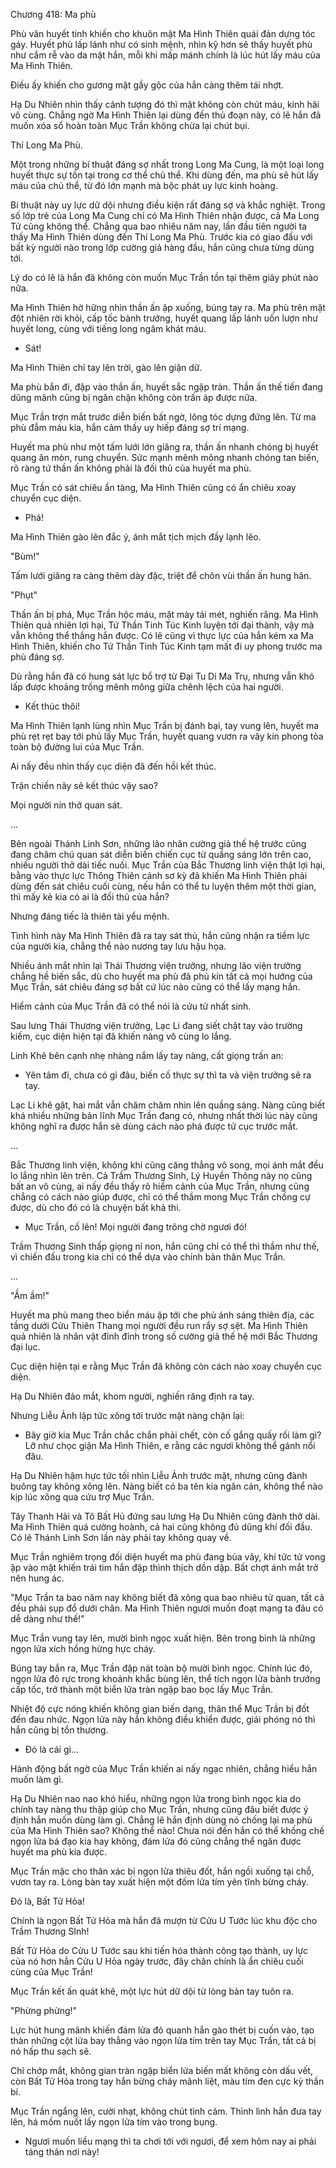 




Chương 418: Ma phù


Phù văn huyết tinh khiến cho khuôn mặt Ma Hình Thiên quái đản dựng tóc gáy. Huyết phù lấp lánh như có sinh mệnh, nhìn kỹ hơn sẽ thấy huyết phù như cắm rễ vào da mặt hắn, mỗi khi mấp mánh chính là lúc hút lấy máu của Ma Hình Thiên.

Điều ấy khiến cho gương mặt gầy gộc của hắn càng thêm tái nhợt.

Hạ Du Nhiên nhìn thấy cảnh tượng đó thì mặt không còn chút máu, kinh hãi vô cùng. Chẳng ngờ Ma Hình Thiên lại dùng đến thủ đoạn này, có lẽ hắn đã muốn xóa sổ hoàn toàn Mục Trần không chừa lại chút bụi.

Thí Long Ma Phù.

Một trong những bí thuật đáng sợ nhất trong Long Ma Cung, là một loại long huyết thực sự tồn tại trong cơ thể chủ thể. Khi dùng đến, ma phù sẽ hút lấy máu của chủ thể, từ đó lớn mạnh mà bộc phát uy lực kinh hoàng.

Bí thuật này uy lực dữ dội nhưng điều kiện rất đáng sợ và khắc nghiệt. Trong số lớp trẻ của Long Ma Cung chỉ có Ma Hình Thiên nhận được, cả Ma Long Tử cũng không thể. Chẳng qua bao nhiêu năm nay, lần đầu tiên người ta thấy Ma Hình Thiên dùng đến Thí Long Ma Phù. Trước kia có giao đấu với bất kỳ người nào trong lớp cường giả hàng đầu, hắn cũng chưa từng dùng tới.

Lý do có lẽ là hắn đã không còn muốn Mục Trần tồn tại thêm giây phút nào nữa.

Ma Hình Thiên hờ hững nhìn thần ấn ập xuống, búng tay ra. Ma phù trên mặt đột nhiên rời khỏi, cấp tốc bành trướng, huyết quang lấp lánh uốn lượn như huyết long, cùng với tiếng long ngâm khát máu.

- Sát!

Ma Hình Thiên chỉ tay lên trời, gào lên giận dữ.

Ma phù bắn đi, đập vào thần ấn, huyết sắc ngập tràn. Thần ấn thế tiến đang dũng mãnh cũng bị ngăn chặn không còn trấn áp được nữa.

Mục Trần trợn mắt trước diễn biến bất ngờ, lông tóc dựng đứng lên. Từ ma phù đẫm máu kia, hắn cảm thấy uy hiếp đáng sợ trí mạng.

Huyết ma phù như một tấm lưới lớn giăng ra, thần ấn nhanh chóng bị huyết quang ăn mòn, rung chuyển. Sức mạnh mênh mông nhanh chóng tan biến, rõ ràng tứ thần ấn không phải là đối thủ của huyết ma phù.

Mục Trần có sát chiêu ẩn tàng, Ma Hình Thiên cũng có ẩn chiêu xoay chuyển cục diện.

- Phá!

Ma Hình Thiên gào lên đắc ý, ánh mắt tịch mịch đầy lạnh lẽo.

"Bùm!"

Tấm lưới giăng ra càng thêm dày đặc, triệt để chôn vùi thần ấn hung hãn.

"Phụt"

Thần ấn bị phá, Mục Trần hộc máu, mặt mày tái mét, nghiến răng. Ma Hình Thiên quả nhiên lợi hại, Tứ Thần Tinh Túc Kinh luyện tới đại thành, vậy mà vẫn không thể thắng hắn được. Có lẽ cũng vì thực lực của hắn kém xa Ma Hình Thiên, khiến cho Tứ Thần Tinh Túc Kinh tạm mất đi uy phong trước ma phù đáng sợ.

Dù rằng hắn đã có hung sát lực bổ trợ từ Đại Tu Di Ma Trụ, nhưng vẫn khó lấp được khoảng trống mênh mông giữa chênh lệch của hai người.

- Kết thúc thôi!

Ma Hình Thiên lạnh lùng nhìn Mục Trần bị đánh bại, tay vung lên, huyết ma phù rẹt rẹt bay tới phủ lấy Mục Trần, huyết quang vươn ra vây kín phong tỏa toàn bộ đường lui của Mục Trần.

Ai nấy đều nhìn thấy cục diện đã đến hồi kết thúc.

Trận chiến nãy sẽ kết thúc vậy sao?

Mọi người nín thở quan sát.

...

Bên ngoài Thánh Linh Sơn, những lão nhân cường giả thế hệ trước cũng đang chăm chú quan sát diễn biến chiến cục từ quầng sáng lớn trên cao, nhiều người thở dài tiếc nuối. Mục Trần của Bắc Thương linh viện thật lợi hại, bằng vào thực lực Thông Thiên cảnh sơ kỳ đã khiến Ma Hình Thiên phải dùng đến sát chiêu cuối cùng, nếu hắn có thể tu luyện thêm một thời gian, thì mấy kẻ kia có ai là đối thủ của hắn?

Nhưng đáng tiếc là thiên tài yểu mệnh.

Tình hình này Ma Hình Thiên đã ra tay sát thủ, hắn cũng nhận ra tiềm lực của người kia, chẳng thể nào nương tay lưu hậu họa.

Nhiều ánh mắt nhìn lại Thái Thương viện trưởng, nhưng lão viện trưởng chẳng hề biến sắc, dù cho huyết ma phù đã phủ kín tất cả mọi hướng của Mục Trần, sát chiêu đáng sợ bất cứ lúc nào cũng có thể lấy mạng hắn.

Hiểm cảnh của Mục Trần đã có thể nói là cửu tử nhất sinh.

Sau lưng Thái Thương viện trưởng, Lạc Li đang siết chặt tay vào trường kiếm, cục diện hiện tại đã khiến nàng vô cùng lo lắng.

Linh Khê bên cạnh nhẹ nhàng nắm lấy tay nàng, cất giọng trấn an:

- Yên tâm đi, chưa có gì đâu, biến cố thực sự thì ta và viện trưởng sẽ ra tay.

Lạc Li khẽ gật, hai mắt vẫn chăm chăm nhìn lên quầng sáng. Nàng cũng biết khá nhiều những bản lĩnh Mục Trần đang có, nhưng nhất thời lúc này cũng không nghĩ ra được hắn sẽ dùng cách nào phá được tử cục trước mắt.

...

Bắc Thương linh viện, không khí cũng căng thẳng vô song, mọi ánh mắt đều lo lắng nhìn lên trên. Cả Trầm Thương Sinh, Lý Huyền Thông này nọ cũng bất an vô cùng, ai nấy đều thấy rõ hiểm cảnh của Mục Trần, nhưng cũng chẳng có cách nào giúp được, chỉ có thể thầm mong Mục Trần chống cự được, dù cho đó có là chuyện bất khả thi.

- Mục Trần, cố lên! Mọi người đang trông chờ ngươi đó!

Trầm Thương Sinh thấp giọng nỉ non, hắn cũng chỉ có thể thì thầm như thế, vì chiến đấu trong kia chỉ có thể dựa vào chính bản thân Mục Trần.

...

"Ầm ầm!"

Huyết ma phù mang theo biển máu ập tới che phủ ánh sáng thiên địa, các tầng dưới Cửu Thiên Thang mọi người đều run rẩy sợ sệt. Ma Hình Thiên quả nhiên là nhân vật đỉnh đỉnh trong số cường giả thế hệ mới Bắc Thương đại lục.

Cục diện hiện tại e rằng Mục Trần đã không còn cách nào xoay chuyển cục diện.

Hạ Du Nhiên đảo mắt, khom người, nghiến răng định ra tay.

Nhưng Liễu Ảnh lập tức xông tới trước mặt nàng chặn lại:

- Bây giờ kia Mục Trần chắc chắn phải chết, còn cố gắng quấy rối làm gì? Lỡ như chọc giận Ma Hình Thiên, e rằng các ngươi không thể gánh nổi đâu.

Hạ Du Nhiên hậm hực tức tối nhìn Liễu Ảnh trước mặt, nhưng cũng đành buông tay không xông lên. Nàng biết có ba tên kia ngăn cản, không thể nào kịp lúc xông qua cứu trợ Mục Trần.

Tây Thanh Hải và Tô Bất Hủ đứng sau lưng Hạ Du Nhiên cũng đành thở dài. Ma Hình Thiên quá cường hoành, cả hai cũng không đủ dũng khí đối đầu. Có lẽ Thánh Linh Sơn lần này phải tay không quay về.

Mục Trần nghiêm trọng đối diện huyết ma phù đang bủa vây, khí tức tử vong ập vào mặt khiến trái tim hắn đập thình thịch dồn dập. Bất chợt ánh mắt trở nên hung ác.

"Mục Trần ta bao năm nay không biết đã xông qua bao nhiêu tử quan, tất cả đều phải sụp đổ dưới chân. Ma Hình Thiên ngươi muốn đoạt mạng ta đâu có dễ dàng như thế!"

Mục Trần vung tay lên, mười bình ngọc xuất hiện. Bên trong bình là những ngọn lửa xích hồng hừng hực cháy.

Búng tay bắn ra, Mục Trần đập nát toàn bộ mười bình ngọc. Chính lúc đó, ngọn lửa đỏ rực trong khoảnh khắc bùng lên, thể tích ngọn lửa bành trướng cấp tốc, trở thành một biển lửa tràn ngập bao bọc lấy Mục Trần.

Nhiệt độ cực nóng khiến không gian biến dạng, thân thể Mục Trần bị đốt đến đau nhức. Ngọn lửa này hắn không điều khiển được, giải phóng nó thì hắn cũng bị tổn thương.

- Đó là cái gì...

Hành động bất ngờ của Mục Trần khiến ai nấy ngạc nhiên, chẳng hiểu hắn muốn làm gì.

Hạ Du Nhiên nao nao khó hiểu, những ngọn lửa trong bình ngọc kia do chính tay nàng thu thập giúp cho Mục Trần, nhưng cũng đâu biết được ý định hắn muốn dùng làm gì. Chẳng lẽ hắn định dùng nó chống lại ma phù của Ma Hình Thiên sao? Không thể nào! Chưa nói đến hắn có thể khống chế ngọn lửa bá đạo kia hay không, đám lửa đó cũng chẳng thể ngăn được huyết ma phù kia được.

Mục Trần mặc cho thân xác bị ngọn lửa thiêu đốt, hắn ngồi xuống tại chỗ, vươn tay ra. Lòng bàn tay xuất hiện một đốm lửa tím yên tĩnh bừng cháy.

Đó là, Bất Tử Hỏa!

Chính là ngọn Bất Tử Hỏa mà hắn đã mượn từ Cửu U Tước lúc khu độc cho Trầm Thương SInh!

Bất Tử Hỏa do Cửu U Tước sau khi tiến hóa thành công tạo thành, uy lực của nó hơn hẳn Cửu U Hỏa ngày trước, đây chân chính là ẩn chiêu cuối cùng của Mục Trần!

Mục Trần kết ấn quát khẽ, một lực hút dữ dội từ lòng bàn tay tuôn ra.

"Phừng phừng!"

Lực hút hung mãnh khiến đám lửa đỏ quanh hắn gào thét bị cuốn vào, tạo thàn những cột lửa bay thẳng vào ngọn lửa tím trên tay Mục Trần, tất cả bị nó hấp thu sạch sẽ.

Chỉ chớp mắt, không gian tràn ngập biển lửa biến mất không còn dấu vết, còn Bất Tử Hỏa trong tay hắn bừng cháy mãnh liệt, màu tím đen cực kỳ thần bí.

Mục Trần ngẩng lên, cười nhạt, không chút tình cảm. Thình lình hắn đưa tay lên, há mồm nuốt lấy ngọn lửa tím vào trong bụng.

- Ngươi muốn liều mạng thì ta chơi tới với ngươi, để xem hôm nay ai phải táng thân nơi này!





